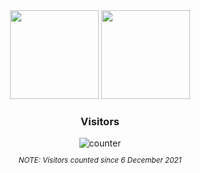 
<div align="center">
    <img height="142" src="https://github-readme-stats.vercel.app/api?username=synacktraa&count_private=true&theme=calm&cache_seconds=1800&border_radius=10&hide_rank=true"/>
    <img height="142" src="https://github-readme-stats.vercel.app/api/top-langs/?username=synacktraa&layout=compact&theme=calm&cache_seconds=1800&border_radius=10" />
    
</div>
<h3 align="center">
    Visitors
</h3>
<div align="center">
<img src="https://count.getloli.com/get/@whinee?theme=rule34" alt="counter"/>
</div>
<sub>
    <p align="center">
        <i>
            NOTE: Visitors counted since 6 December 2021
        </i>
    </p>
</sub>